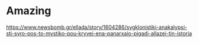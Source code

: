 # Amazing
https://www.newsbomb.gr/ellada/story/1604286/sygklonistiki-anakalypsi-sti-syro-pos-to-mystiko-pou-kryvei-ena-panarxaio-pigadi-allazei-tin-istoria
